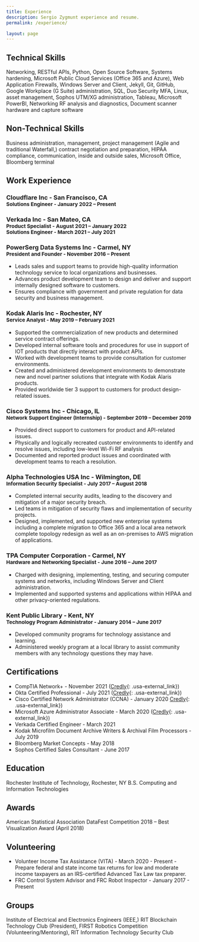 ```yaml
---
title: Experience
description: Sergio Zygmunt experience and resume.
permalink: /experience/

layout: page
---
```


## Technical Skills
Networking, RESTful APIs, Python, Open Source Software, Systems hardening, Microsoft Public Cloud Services (Office 365 and Azure), Web Application Firewalls, Windows Server and Client, Jekyll, Git, GitHub, Google Workplace (G Suite) administration, SQL, Duo Security MFA, Linux, asset management, Sophos UTM/XG administration, Tableau, Microsoft PowerBI, Networking RF analysis and diagnostics, Document scanner hardware and capture software

## Non-Technical Skills
Business administration, management, project management (Agile and traditional Waterfall,) contract negotiation and preparation, HIPAA compliance, communication, inside and outside sales, Microsoft Office, Bloomberg terminal

## Work Experience

### Cloudflare Inc - San Francisco, CA <br><sup>Solutions Engineer - January 2022 – Present</sup>

### Verkada Inc - San Mateo, CA <br><sup>Product Specialist - August 2021 – January 2022</sup><br><sup>Solutions Engineer - March 2021 – July 2021</sup>

### PowerSerg Data Systems Inc - Carmel, NY <br><sup>President and Founder - November 2016 – Present</sup>
+ Leads sales and support teams to provide high-quality information technology service to local organizations and businesses.
+ Advances product development team to design and deliver and support internally designed software to customers.
+ Ensures compliance with government and private regulation for data security and business management.

### Kodak Alaris Inc - Rochester, NY <br><sup>Service Analyst - May 2019 – February 2021</sup>
+ Supported the commercialization of new products and determined service contract offerings.
+ Developed internal software tools and procedures for use in support of IOT products that directly interact with product APIs.
+ Worked with development teams to provide consultation for customer environments.
+ Created and administered development environments to demonstrate new and novel partner solutions that integrate with Kodak Alaris products.
+ Provided worldwide tier 3 support to customers for product design-related issues.

### Cisco Systems Inc - Chicago, IL <br><sup>Network Support Engineer (Internship) - September 2019 – December 2019</sup>
+ Provided direct support to customers for product and API-related issues.
+ Physically and logically recreated customer environments to identify and resolve issues, including low-level Wi-Fi RF analysis
+ Documented and reported product issues and coordinated with development teams to reach a resolution.

### Alpha Technologies USA Inc - Wilmington, DE <br><sup>Information Security Specialist - July 2017 – August 2018</sup>
+	Completed internal security audits, leading to the discovery and mitigation of a major security breach. 
+ Led teams in mitigation of security flaws and implementation of security projects. 
+ Designed, implemented, and supported new enterprise systems including a complete migration to Office 365 and a local area network complete topology redesign as well as an on-premises to AWS migration of applications.

### TPA Computer Corporation - Carmel, NY <br><sup>Hardware and Networking Specialist - June 2016 – June 2017</sup>
+ Charged with designing, implementing, testing, and securing computer systems and networks, including Windows Server and Client administration.
+ Implemented and supported systems and applications within HIPAA and other privacy-oriented regulations.

### Kent Public Library - Kent, NY <br><sup>Technology Program Administrator - January 2014 – June 2017</sup>
+ Developed community programs for technology assistance and learning.
+ Administered weekly program at a local library to assist community members with any technology questions they may have.

## Certifications
+ CompTIA Network+ - November 2021 ([Credly](https://www.credly.com/earner/earned/badge/29a0fcc5-76ff-4814-be95-53428176ee4b){: .usa-external_link})
+ Okta Certified Professional - July 2021 ([Credly](https://www.credly.com/badges/ce6f0c89-000d-4ce4-93c1-00b4ee71ad52){: .usa-external_link})
+ Cisco Certified Network Administrator (CCNA) - January 2020 [Credly](https://www.credly.com/badges/87b17e72-8254-440b-a66a-f7c978e43da2){: .usa-external_link})
+ Microsoft Azure Administrator Associate - March 2020 ([Credly](https://www.credly.com/badges/760f3411-aa3e-4452-83b9-6f251da320ce){: .usa-external_link})
+ Verkada Certified Engineer - March 2021
+ Kodak Microfilm Document Archive Writers & Archival Film Processors - July 2019
+ Bloomberg Market Concepts - May 2018
+ Sophos Certified Sales Consultant - June 2017

## Education
Rochester Institute of Technology, Rochester, NY
B.S. Computing and Information Technologies

## Awards
American Statistical Association DataFest Competition 2018 – Best Visualization Award (April 2018)

## Volunteering
+ Volunteer Income Tax Assistance (VITA) - March 2020 - Present - Prepare federal and state income tax returns for low and moderate income taxpayers as an IRS-certified Advanced Tax Law tax preparer.
+ FRC Control System Advisor and FRC Robot Inspector - January 2017 - Present

## Groups
Institute of Electrical and Electronics Engineers (IEEE,) RIT Blockchain Technology Club (President), FIRST Robotics Competition (Volunteering/Mentoring), RIT Information Technology Security Club

